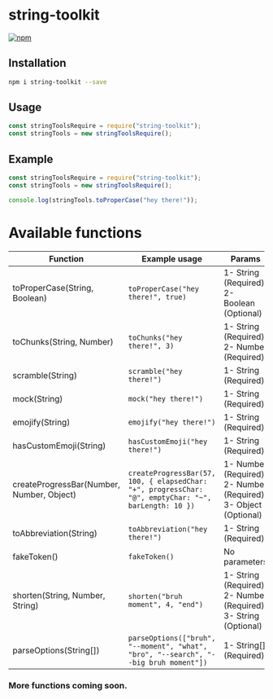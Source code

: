 # string-toolkit
[![npm](https://img.shields.io/npm/dm/string-toolkit.svg)](https://www.npmjs.com/package/string-toolkit)

## Installation

```bash
npm i string-toolkit --save
```

## Usage

```js
const stringToolsRequire = require("string-toolkit");
const stringTools = new stringToolsRequire();
```

## Example

```js
const stringToolsRequire = require("string-toolkit");
const stringTools = new stringToolsRequire();

console.log(stringTools.toProperCase("hey there!"));
```

# Available functions

Function | Example usage | Params | Output
--- | --- | --- | ---
toProperCase(String, Boolean) | `toProperCase("hey there!", true)` | 1- String (Required)<br>2- Boolean (Optional) | `"Hey There!"`
toChunks(String, Number) | `toChunks("hey there!", 3)`| 1- String (Required)<br>2- Number (Required) | `[ 'hey', ' th', 'ere', '!' ]`
scramble(String) | `scramble("hey there!")` | 1- String (Required) | `"rte! ehyhe"`
mock(String) | `mock("hey there!")` | 1- String (Required) | `"hEy tHeRe!"`
emojify(String) | `emojify("hey there!")` | 1- String (Required) | `":regional_indicator_h::regional_indicator_e::regional_indicator_y: :regional_indicator_t::regional_indicator_h::regional_indicator_e::regional_indicator_r::regional_indicator_e::exclamation:"`
hasCustomEmoji(String) | `hasCustomEmoji("hey there!")` | 1- String (Required) | `"No custom emoji detected"`
createProgressBar(Number, Number, Object) | `createProgressBar(57, 100, { elapsedChar: "+", progressChar: "@", emptyChar: "~", barLength: 10 })` | 1- Number (Required)<br>2- Number (Required)<br>3- Object (Optional) | `"+++++@~~~"`
toAbbreviation(String) | `toAbbreviation("hey there!")` | 1- String (Required) | `"ht"`
fakeToken() | `fakeToken()` | No parameters | `"NDI0NTYyNzY1NTMzNzQ0MjY3MA==.Cz0j0.Zf6Tfo17wN27N8tnkoG164Q9"`
shorten(String, Number, String) | `shorten("bruh moment", 4, "end")` | 1- String (Required)<br>2- Number (Required)<br>3- String (Optional) | `"bruhend"`
parseOptions(String[]) | `parseOptions(["bruh", "--moment", "what", "bro", "--search", "--big bruh moment"])` | 1- String[] (Required) | `{ options: { moment: 'what bro', big: 'bruh moment' }, flags: [ 'search' ], contentNoOptions: 'bruh', contentNoFlags: 'bruh what bro bruh moment' }`

### More functions coming soon.